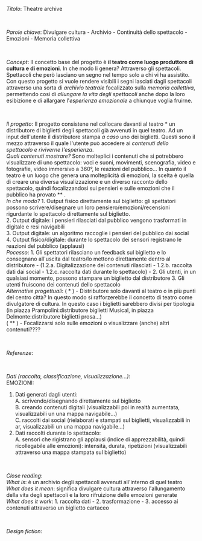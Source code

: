 *Titolo*: Theatre archive 

<br>

*Parole chiave*: Divulgare cultura - Archivio - Continuità dello spettacolo - Emozioni - Memoria collettiva

<br>

*Concept*: Il concetto base del progetto è **il teatro come luogo produttore di cultura e di emozioni**. In che modo li genera? Attraverso gli spettacoli. Spettacoli che però lasciano un segno nel tempo solo a chi vi ha assistito. <br>
Con questo progetto si vuole rendere visibili i segni lasciati dagli spettacoli attraverso una sorta di *archivio teatrale* focalizzato sulla *memoria collettiva*, permettendo così di *allungare la vita degli spettacoli* anche dopo la loro esibizione e di allargare l'*esperienza emozionale* a chiunque voglia fruirne. <br>

<br>

*Il progetto*: Il progetto consistene nel collocare davanti al teatro * un distributore di biglietti degli spettacoli già avvenuti in quel teatro. Ad un input dell'utente il distributore stampa *a caso* uno dei biglietti. Questi sono il mezzo attraverso il quale l'utente può accedere ai *contenuti dello spettacolo e riviverne l'esperienza*. <br>
*Quali contenuti mostrare?* Sono molteplici i contenuti che si potrebbero visualizzare di uno spettacolo: voci e suoni, movimenti, scenografia, video e fotografie, video immersivo a 360°, le reazioni del pubblico... In quanto il teatro è un luogo che genera una molteplicità di emozioni, la scelta è quella di creare una diversa visualizzazione e un diverso racconto dello spettacolo, quindi focalizzandosi sui pensieri e sulle emozioni che il pubblico ha provato ** . <br>
*In che modo?* 1. Output fisico direttamente sul biglietto: gli spettatori possono scrivere/disegnare un loro pensiero/emozioni/recensioni rigurdante lo spettacolo direttamente sul biglietto. <br>
2. Output digitale: i pensieri rilasciati dal pubblico vengono trasformati in digitale e resi navigabili <br>
3. Output digitale: un algoritmo raccoglie i pensieri del pubblico dai social <br>
4. Output fisico/digitale: durante lo spettacolo dei sensori registrano le reazioni del pubblico (applausi) <br> 
*Pocesso*: 1. Gli spettatori rilasciano un feedback sul biglietto e lo consegnano all'uscita dal teatro/lo mettono direttamente dentro al distributore - (1.2.a. Digitalizzazione dei contenuti rilasciati - 1.2.b. raccolta dati dai social - 1.2.c. raccolta dati durante lo spettacolo) - 2. Gli utenti, in un qualsiasi momento, possono stampare un biglietto dal distributore  3. Gli utenti fruiscono dei contenuti dello spettacolo <br>
*Alternative progettuali*: 
( * ) - Distributore solo davanti al teatro o in più punti del centro città? In questo modo si rafforzerebbe il concetto di teatro come divulgatore di cultura. In questo caso i biglietti sarebbero divisi per tipologia (in piazza Prampolini:distributore biglietti Musical, in piazza Delmonte:distributore biglietti prosa...) <br>
( ** ) - Focalizzarsi solo sulle emozioni o visualizzare (anche) altri contenuti????

 <!-- *Note*: Caso in cui gli utenti rilasciano i contenuti usando app/sito penso sia meno realizzabile perchè ci sarebbero troppo poche persone che lo farebbero. Anche perchè è da tener presente che il pubblico che va a teatro ha una percentuale non indifferente di persone di età avanzata, possibilmente non troppo in confidenza con dispositivi digitali. -->

<br>

*Referenze*: 

<br>

*Dati (raccolta, classificazione, visualizzazione...)*: <br>
EMOZIONI: <br>
1. Dati generati dagli utenti: <br>
  A. scrivendo/disegnando direttamente sul biglietto <br>
  B. creando contenuti digitali (visualizzabili poi in realtà aumentata, visualizzabili un una mappa navigabile...) <br>
  C. raccolti dai social (rielaborati e stampati sul biglietti, visualizzabili in ar, visualizzabili un una mappa navigabile...) <br>
2. Dati raccolti durante lo spettacolo: <br>
  A. sensori che rigistrano gli applausi (indice di apprezzabilità, quindi ricollegabile alle emozioni): intensità, durata, ripetizioni (visualizzabili attraverso una mappa stampata sul biglietto)

<br>

*Close reading*: <br>
*What is*: è un archivio degli spettacoli avvenuti all'interno di quel teatro<br>
*What does it mean*: significa divulgare cultura attraverso l'allungamento della vita degli spettacoli e la loro rifruizione delle emozioni generate <br>
*What does it work*: 1. raccolta dati - 2. trasformazione - 3. accesso ai contenuti attraverso un biglietto cartaceo <br>

<br>

*Design fiction*: 

